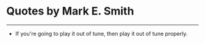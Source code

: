 # Quotes by Mark E. Smith

---

- If you're going to play it out of tune, then play it out of tune properly.
